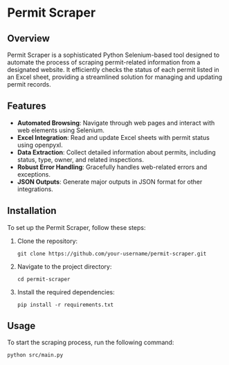 # Permit Scraper

## Overview
Permit Scraper is a sophisticated Python Selenium-based tool designed to automate the process of scraping permit-related information from a designated website. It efficiently checks the status of each permit listed in an Excel sheet, providing a streamlined solution for managing and updating permit records.

## Features
- **Automated Browsing**: Navigate through web pages and interact with web elements using Selenium.
- **Excel Integration**: Read and update Excel sheets with permit status using openpyxl.
- **Data Extraction**: Collect detailed information about permits, including status, type, owner, and related inspections.
- **Robust Error Handling**: Gracefully handles web-related errors and exceptions.
- **JSON Outputs**: Generate major outputs in JSON format for other integrations.

## Installation

To set up the Permit Scraper, follow these steps:

1. Clone the repository:
   ```shell
   git clone https://github.com/your-username/permit-scraper.git

2. Navigate to the project directory:
    ```shell
    cd permit-scraper
    ```
   
3. Install the required dependencies:
    ```shell
    pip install -r requirements.txt
    ```

## Usage
To start the scraping process, run the following command:
```shell
python src/main.py
```

